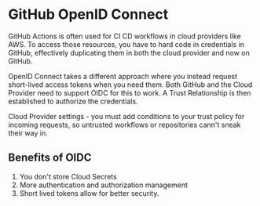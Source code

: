 # GitHub OpenID Connect
GitHub Actions is often used for CI CD workflows in cloud providers like AWS.  To access those resources, you have to hard code in credentials in GitHub, effectively duplicating them in both the cloud provider and now on GitHub.  

OpenID Connect takes a different approach where you instead request short-lived access tokens when you need them.  Both GitHub and the Cloud Provider need to support OIDC for this to work.  A Trust Relationship is then established to authorize the credentials.

Cloud Provider settings - you must add conditions to your trust policy for incoming requests, so untrusted workflows or repositories cann't sneak their way in.

## Benefits of OIDC
1. You don't store Cloud Secrets
2. More authentication and authorization management
3. Short lived tokens allow for better security.


